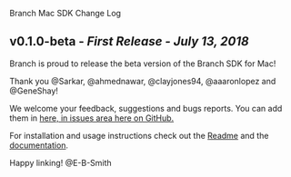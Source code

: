 Branch Mac SDK Change Log

## v0.1.0-beta - *First Release - July 13, 2018*

Branch is proud to release the beta version of the Branch SDK for Mac!

Thank you @Sarkar, @ahmednawar, @clayjones94, @aaaronlopez and @GeneShay!

We welcome your feedback, suggestions and bugs reports. You can add them in [here, in issues area here on GitHub.](https://github.com/BranchMetrics/mac-branch-deep-linking/issues)

For installation and usage instructions check out the [Readme](https://github.com/BranchMetrics/mac-branch-deep-linking/blob/master/README.md) and the [documentation](https://github.com/BranchMetrics/mac-branch-deep-linking/tree/master/Documentation/HTMLDocumentation/index.html).

Happy linking!
@E-B-Smith
